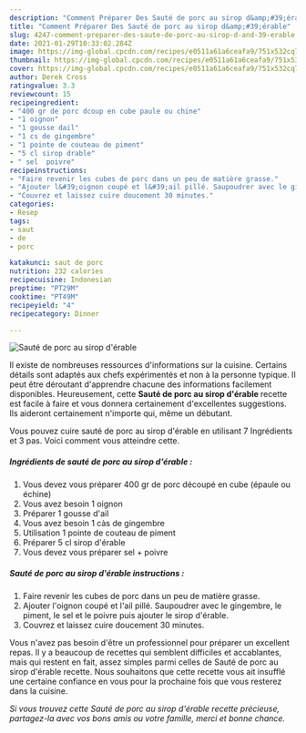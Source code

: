```yaml
---
description: "Comment Préparer Des Sauté de porc au sirop d&amp;#39;érable"
title: "Comment Préparer Des Sauté de porc au sirop d&amp;#39;érable"
slug: 4247-comment-preparer-des-saute-de-porc-au-sirop-d-and-39-erable
date: 2021-01-29T10:33:02.284Z
image: https://img-global.cpcdn.com/recipes/e0511a61a6ceafa9/751x532cq70/saute-de-porc-au-sirop-derable-photo-principale-de-la-recette.jpg
thumbnail: https://img-global.cpcdn.com/recipes/e0511a61a6ceafa9/751x532cq70/saute-de-porc-au-sirop-derable-photo-principale-de-la-recette.jpg
cover: https://img-global.cpcdn.com/recipes/e0511a61a6ceafa9/751x532cq70/saute-de-porc-au-sirop-derable-photo-principale-de-la-recette.jpg
author: Derek Cross
ratingvalue: 3.3
reviewcount: 15
recipeingredient:
- "400 gr de porc dcoup en cube paule ou chine"
- "1 oignon"
- "1 gousse dail"
- "1 cs de gingembre"
- "1 pointe de couteau de piment"
- "5 cl sirop drable"
- " sel  poivre"
recipeinstructions:
- "Faire revenir les cubes de porc dans un peu de matière grasse."
- "Ajouter l&#39;oignon coupé et l&#39;ail pillé. Saupoudrer avec le gingembre, le piment, le sel et le poivre puis ajouter le sirop d&#39;érable."
- "Couvrez et laissez cuire doucement 30 minutes."
categories:
- Resep
tags:
- saut
- de
- porc

katakunci: saut de porc 
nutrition: 232 calories
recipecuisine: Indonesian
preptime: "PT29M"
cooktime: "PT49M"
recipeyield: "4"
recipecategory: Dinner

---
```



![Sauté de porc au sirop d&#39;érable](https://img-global.cpcdn.com/recipes/e0511a61a6ceafa9/751x532cq70/saute-de-porc-au-sirop-derable-photo-principale-de-la-recette.jpg)

Il existe de nombreuses ressources d'informations sur la cuisine. Certains détails sont adaptés aux chefs expérimentés et non à la personne typique. Il peut être déroutant d'apprendre chacune des informations facilement disponibles. Heureusement, cette <strong> Sauté de porc au sirop d&#39;érable </strong> recette est facile à faire et vous donnera certainement d'excellentes suggestions. Ils aideront certainement n'importe qui, même un débutant.

<!--inarticleads1-->

Vous pouvez cuire sauté de porc au sirop d&#39;érable en utilisant 7 Ingrédients et 3 pas. Voici comment vous atteindre cette.

##### Ingrédients de sauté de porc au sirop d&#39;érable :

1. Vous devez vous préparer 400 gr de porc découpé en cube (épaule ou échine)
1. Vous avez besoin 1 oignon
1. Préparer 1 gousse d&#39;ail
1. Vous avez besoin 1 càs de gingembre
1. Utilisation 1 pointe de couteau de piment
1. Préparer 5 cl sirop d&#39;érable
1. Vous devez vous préparer  sel + poivre




<!--inarticleads2-->

##### Sauté de porc au sirop d&#39;érable instructions :

1. Faire revenir les cubes de porc dans un peu de matière grasse.
1. Ajouter l&#39;oignon coupé et l&#39;ail pillé. Saupoudrer avec le gingembre, le piment, le sel et le poivre puis ajouter le sirop d&#39;érable.
1. Couvrez et laissez cuire doucement 30 minutes.




<!--inarticleads1-->

<p>
Vous n'avez pas besoin d'être un professionnel pour préparer un excellent repas. Il y a beaucoup de recettes qui semblent difficiles et accablantes, mais qui restent en fait, assez simples parmi celles de Sauté de porc au sirop d&#39;érable recette. Nous souhaitons que cette recette vous ait insufflé une certaine confiance en vous pour la prochaine fois que vous resterez dans la cuisine.
</p>

<p>
<i>Si vous trouvez cette Sauté de porc au sirop d&#39;érable recette précieuse, partagez-la avec vos bons amis ou votre famille, merci et bonne chance.</i>
</p>
